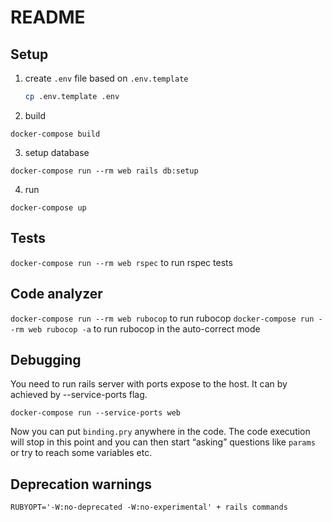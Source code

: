 # README

## Setup

1. create `.env` file based on `.env.template`

    ```sh
    cp .env.template .env
    ```
2. build

  `docker-compose build`

3. setup database

  `docker-compose run --rm web rails db:setup`

4. run

  `docker-compose up`

## Tests

  `docker-compose run --rm web rspec` to run rspec tests

## Code analyzer

  `docker-compose run --rm web rubocop` to run rubocop
  `docker-compose run --rm web rubocop -a` to run rubocop in the auto-correct mode

## Debugging
 
  You need to run rails server with ports expose to the host. It can by achieved by --service-ports flag.

  `docker-compose run --service-ports web`

  Now you can put `binding.pry` anywhere in the code. The code execution will stop in this point and you can then start “asking” questions like `params` or try to reach some variables etc.

## Deprecation warnings

  `RUBYOPT='-W:no-deprecated -W:no-experimental' + rails commands`

<!-- https://prathamesh.tech/2019/12/26/managing-warnings-emitted-by-ruby-2-7/ -->
<!-- https://blog.toshima.ru/2020/01/01/stop-emitting-warning-ruby27.html -->
